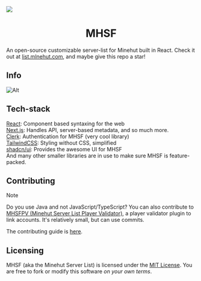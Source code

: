 <img src="https://github.com/user-attachments/assets/fbebf801-d03a-4cd4-aa18-88852c1a88da" align="center">
<h1 align="center">MHSF</h1>

An open-source customizable server-list for Minehut built in React. Check it out at [list.mlnehut.com](https://mhsf.app), and maybe give this repo a star!

## Info

![Alt](https://repobeats.axiom.co/api/embed/0ee8fb5584604adac02f04cff49f1091af45c3a8.svg "Repobeats analytics image")

## Tech-stack

[React](https://react.dev): Component based syntaxing for the web <br/>
[Next.js](https://nextjs.org): Handles API, server-based metadata, and so much more.<br/>
[Clerk](https://clerk.com): Authentication for MHSF (very cool library) <br/>
[TailwindCSS](https://tailwindcss.com): Styling without CSS, simplified<br/>
[shadcn/ui](https://ui.shadcn.com): Provides the awesome UI for MHSF<br/>
And many other smaller libraries are in use to make sure MHSF is feature-packed.<br/>

## Contributing

> [!NOTE]
> Do you use Java and not JavaScript/TypeScript? You can also contribute to [MHSFPV (Minehut Server List Player Validator)](https://github.com/DeveloLongScript/MHSFPV), a player validator plugin to link accounts. It's relatively small, but can use commits.

The contributing guide is [here](https://github.com/DeveloLongScript/MHSF/blob/main/CONTRIBUTING.md).

## Licensing

MHSF (aka the Minehut Server List) is licensed under the [MIT License](https://github.com/DeveloLongScript/MHSF/blob/main/LICENSE). You are free to fork or modify this software *on your own terms*.
